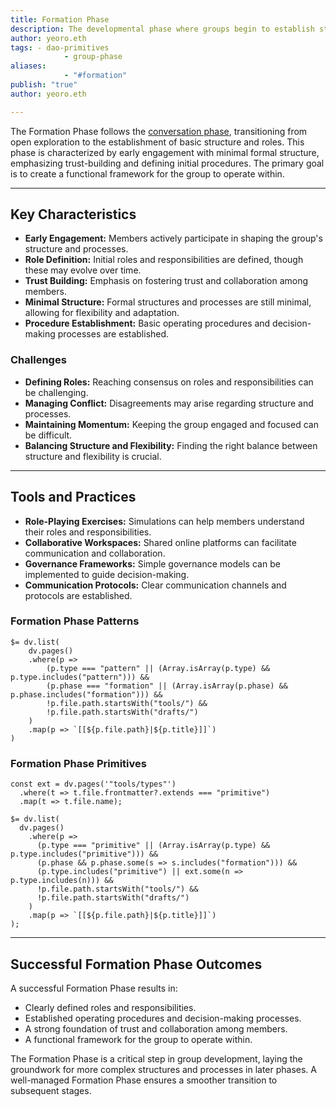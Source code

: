 ```yaml
---
title: Formation Phase
description: The developmental phase where groups begin to establish structure, initial agreements, and concrete initiatives after the exploratory Conversation phase 
author: yeoro.eth
tags: - dao-primitives 
			- group-phase 
aliases: 
			- "#formation" 
publish: "true"
author: yeoro.eth

---
```


The Formation Phase follows the [conversation phase](notes/dao-primitives/framework/group-phase/conversation.md), transitioning from open exploration to the establishment of basic structure and roles.  This phase is characterized by early engagement with minimal formal structure, emphasizing trust-building and defining initial procedures. The primary goal is to create a functional framework for the group to operate within.

---

## Key Characteristics

* **Early Engagement:**  Members actively participate in shaping the group's structure and processes.
* **Role Definition:**  Initial roles and responsibilities are defined, though these may evolve over time.
* **Trust Building:**  Emphasis on fostering trust and collaboration among members.
* **Minimal Structure:**  Formal structures and processes are still minimal, allowing for flexibility and adaptation.
* **Procedure Establishment:**  Basic operating procedures and decision-making processes are established.

### Challenges

* **Defining Roles:**  Reaching consensus on roles and responsibilities can be challenging.
* **Managing Conflict:**  Disagreements may arise regarding structure and processes.
* **Maintaining Momentum:**  Keeping the group engaged and focused can be difficult.
* **Balancing Structure and Flexibility:**  Finding the right balance between structure and flexibility is crucial.

---

## Tools and Practices

* **Role-Playing Exercises:**  Simulations can help members understand their roles and responsibilities.
* **Collaborative Workspaces:**  Shared online platforms can facilitate communication and collaboration.
* **Governance Frameworks:**  Simple governance models can be implemented to guide decision-making.
* **Communication Protocols:**  Clear communication channels and protocols are established.

### Formation Phase Patterns

```dataviewjs
$= dv.list(
    dv.pages()
    .where(p => 
        (p.type === "pattern" || (Array.isArray(p.type) && p.type.includes("pattern"))) &&
        (p.phase === "formation" || (Array.isArray(p.phase) && p.phase.includes("formation"))) &&
        !p.file.path.startsWith("tools/") &&
        !p.file.path.startsWith("drafts/")
    )
    .map(p => `[[${p.file.path}|${p.title}]]`)
)
```

### Formation Phase Primitives

```dataviewjs
const ext = dv.pages('"tools/types"')
  .where(t => t.file.frontmatter?.extends === "primitive")
  .map(t => t.file.name);

$= dv.list(
  dv.pages()
    .where(p =>
      (p.type === "primitive" || (Array.isArray(p.type) && p.type.includes("primitive"))) &&
      (p.phase && p.phase.some(s => s.includes("formation"))) &&
      (p.type.includes("primitive") || ext.some(n => p.type.includes(n))) &&
      !p.file.path.startsWith("tools/") &&
      !p.file.path.startsWith("drafts/")
    )
    .map(p => `[[${p.file.path}|${p.title}]]`)
);
```

---

## Successful Formation Phase Outcomes

A successful Formation Phase results in:

* Clearly defined roles and responsibilities.
* Established operating procedures and decision-making processes.
* A strong foundation of trust and collaboration among members.
* A functional framework for the group to operate within.

The Formation Phase is a critical step in group development, laying the groundwork for more complex structures and processes in later phases.  A well-managed Formation Phase ensures a smoother transition to subsequent stages.
